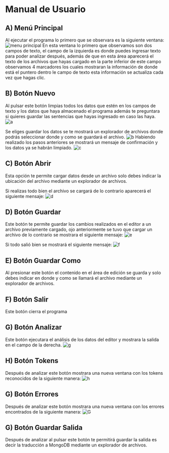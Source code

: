 # Manual de Usuario

## A) Menú Principal
Al ejecutar el programa lo primero que se observara es la siguiente ventana:
![menu principal](https://lh3.googleusercontent.com/pw/AJFCJaVZsax6MN5hK90fXjtohl_PiVGtlAtBpOhXQ85GXA9BJBWssLXmlE6S_9nxyRouUWl84-QhFfIGML-Uf91v0D8ZT0_U74iGuNSky558jGux-7GTy-va7SJZ8zZBXTQYR_TjZ5pcKU1M8w_z7qbvfFFAOJxUFXvJaBk4Gv0m8IBOmUlSaoPvkElb35n7ydEOWUegR-xLqNH4Wg6rO2SUJB-R1M5WWAwtVylHIl_gIjkYh5bls7Lj4Jl_afDUjRrFPeuxvrpXZwRHKHIXmORJ_ofhAdgQYlW7JaE8HjKDh-Iz3bBFPq_gkdXWWYfsuz4Q2c6B40WKL1K1821t57k35y9oAUKMxsu5dI2hhvcxttdF3PqD2lVuMnMAokOxdvdCv46V-dgX5DsctJtv3lxjQIgIC7tTWip2EkqoQy0gspoUB3wBO4L3E-r_aKrmhDfu6tpw-c5nxIH_jtYpD_gHG3TcdsxzCnUuO97kFh7JUrJBQYkTpKEXenfAXJC1zeVMOmTL0c5_qiNMGiunBUvinmtjL6_0V6Hp_tYqZjeYNkMDNXQpzn0MGjC9QIoARFOnfsxL1D0uNnNkegX17iXfRJoPflP8P5e0TmwoMIl0iuThn3P7C3zPTZvt3FRGfBYXX6wLH76PzJG9DSHw8gsYnpyWmL5I0Q-I3YqPU9z0q_XsBXcvzguAH56ir5EdSIxh9Dp7T4CB8LIsSu-Hisphe848mW716WqHzCZS1p7DpeJUjRjLL9DhO3X3REDeNu7Mn7bjT4C9HMfTuMMmACDAESlFEjErn7fA2jJAyCo7LsGC1fPBoFdZRXe6QnHR-M7BEQ8fcu3B8DlOyCpHBcjq2NtB--zC8Nsk3CDNySlB8j4vnBcbrWIj8KwzWJmwWRmWr5Y6LHJx5GrBmw-fLxy36y7xpJaAzyFdJbfrx1B2vTSyhiYdued1d7ucJPdE4XkkxT4Pj-WkanrTdItpgB0zdHNXphxK1xfs2mq_e0-vze4OoeevKefl5p-xjNy_MM5qwRbrlES1SRnXldfB7OWwD6nOQeEp0fCbwTQ7MFI=w383-h204-no?authuser=1)
En esta ventana lo primero que observamos son dos campos de texto, el campo de la izquierda es donde puedes ingresar texto para poder analizar después, además de que en esta área aparecerá el texto de los archivos que hayas cargado en la parte inferior de este campo observamos 4 marcadores los cuales mostraran la información de donde está el puntero dentro le campo de texto esta información se actualiza cada vez que hagas clic.

## B) Botón Nuevo
Al pulsar este botón limpias todos los datos que estén en los campos de texto y los datos que haya almacenado el programa además te preguntara si quieres guardar las sentencias que hayas ingresado en caso las haya.
![a](https://lh3.googleusercontent.com/pw/AJFCJaVgHbyJ-O_v-MUYLS3bEL5Jyg4tCYOPSAnS15UHKpGcb7-HrgzT50ZkxqPgddcmdEye4kAqltzCIL5fWNFL8TwYkpXHZIVyl0HlCBtEV7Fw05shRb0LiOVn_2TlfHi-2DL4Zi9YmGNIspVgl6L5NUIRzYY_bZuWdFSJNxP1gM2RE6Bso4OJ6Lpmtx_9GqRWHzXpOQnJTX9WlI9WMAVYvKFltXsu8z-ydSA5dWOq3FNWJ1JVQdZBgLiA6zcmugEnsQUhmcTfI85nfGaY8u9Khcmflr7rdsOGAb4MjYsMuiC7tXlhC1ojXFEdydMsBsUuz_WOaL31QzRSlR9r2uduWW2i7e7Xoraa7R2J4haQGoN8sllRsYHZu3lRe5Hp0jxFzGQn3T4JFtVfhVBpb3e5bGIRtDKdG50MjVL5FI2pq9NFTugf4bzpHTkkHxXoU7zYKSd-aom_MlSi404rGWs0s5QITVNH9I_ZCEh5fL1if0utREy7m4puwAnBWxoDlMwNQ1I3ZkYNLzvxt9G2QvTLACkjDiD5QCWTxwq1Z8jQDuwYLlDHlOfLZNobC7BJzTYhTwzY0WzC2jB7iuFcjkwNF_a9M3wNZ11J7YG6K2JJjCV8KLo4RYuyMEyHJAEygIImj2uFIltzY4GPBjiiqyI5OFBxMX6Dkzch-c2phLj66egIJUOP9r83xTJauIzQ2VC-OdsiTnaD1Zp41IIDMa4KrEl-DZ7NewBcPhbHxyRy-7AWHbhdV99SPUVACufYeK3zIAEbaklHWZXmEa53z01QOzoR2PKaNIjGFno7PX5me-obxEYp04xk-hYsgyX2Wfzoj_auq5QwntdLu-Xp1Bv1ipgA-O5cF9HkfV5W6boa3CWLhoxkaFB7lnpRczmI157ccj7xKrcgiltYM3XeBKy3rN5TWF10BoV4VfSD8m2uPcd9GpEXFuNlNwDid4qsZL6V1-35SDtykRVlIogX8e_O6st4dQ47FxAbOZ71pnKRze9N3zkssp0dhWGxjDIfukEKLWNBnZ7ofNF3kJLe6bdAxOKMzDDCg1MUIHtxXDA=w1771-h938-s-no?authuser=1)

Se eliges guardar los datos se te mostrará un explorador de archivos donde podrás seleccionar donde y como se guardará el archivo.
![b](https://lh3.googleusercontent.com/pw/AJFCJaWZrK4PKyV6Xyzu1Kmo-jW1wEBPDLRTcvtam9LVgpg37AZM6WnH8jx1s7MZLTbKh2MKs01cWGiMpHPYHA9WmfpkkTVavkgJNA76yLNU04qOCnEDAfrOiO7QjVe8ueePRCjH0EAhNL36ZFGJQWAkNvELlK8_G9gPA4UwPRSHvoN3RXonlcjb7L4iDuoYPMRzj1sTJffX_Hn4RevPkERh6mFrxBCpgm2vW6Pnbb7Dp5BGon8zEa0VyKlfxOeeNJE1XxwifyEp1JOyK0AVE-DZkMRFNflr55FhB4lcsZk0W1vVtgiBFU8eyVw1VHRiw5HM--S36op_Nnnws98S19jwQRKyTfVFTn1JtXV2RsYOnNPVijU0VnXqvjFOfic6FCnTiGqRE7ePYKS4KUYaSxFF1VWS9EGb3giqrDEQ-CVaI-_Pmshck1jbxP8IVEbdMCYZf1WkfbiayZLd-qaQYcOJU3YCoRVHlRzrPqs_-WREht4UZmiduMFywbPcLZXGsxqoY-xxzOREHCkthWD1mOIyEKIel7q2eeX5r0kdhCs6wVQA334X8zVfXuwbsBtMUUyYQuZ67UPT4Dyw3VCFn8jucd4Jj3ePXLafY7vSqjhXxEOvHdhyWNaoj8B4kzdobJZxKLD2XYHIWRvNtSu_IrOVtHpjcm1Z_iFLUBIRJQgStwYahOrqlI_sHM1Ri7DqKN-sEjnLG6p0Oz7O1U2DdPFOje9m_Jc-Bt1sifKRKYOABjqqwz00diky5KSEV5LnIPK1iCEWyKOsxDbpeTb_sidmUE5aUl2bGlHTW4QR7-S4pA4mRXXsb1kntCXToWevmIqiFJrVxu8rqjAqdOx9vQfvsDLTugHnY9iyCNeerNxiGttqaHLtdjshODkWcrP3f648lZ-dTtaPRBKfv4d8XXdIGOcFNhg8cji7kF-qgKPis9kZoA8VYQkIWWWy1UnegK3vZVtealxAWULWGxu05qsdWXubp1_LBKcoNg5D9obPYPej470JvMVhplPyX1_FYqe4lyETcWMg5tDMG6_yTvBILQBRZXDQQAchM0h2oZg=w943-h591-s-no?authuser=1)
Habiendo realizado los pasos anteriores se mostrará un mensaje de confirmación y los datos ya se habrán limpiado.
![c](https://lh3.googleusercontent.com/pw/AJFCJaU4jG6ld46hnlYpQaCT4Wj1Yw9Q_3Jn2IzpDKloqvsfcQjuuAc89JphTI_pWey9HOtV6yo_K4TKPtopjy7p-RvZstBiCpMjASJb4sld6yNeFNtGQVM805KoU4nwXYafG4Jo8tcYCNcQUdAfUtu8fEm62LGXSSZcrRrj8bx6Rj4nJ0Oi9MkJaa7KVAqa7XpsWC1WTgeGcaJcwufCRI5pfADOJfQd0NQAEX3YfhPX__-yvz3laD3HY6EckqD_X-kR5JY9Fwmyf7JC1ahy9rBJ9sZbaKZDoDrX9qw6zSMEJgapb7ikNDk3am24swoROAFPeQBHiF586haqR5mIe67c36hbEzL_HUf6uQFGUjBDcCTgnlU4fyxhcko_2Y3uxqbfmrL8bbtsVQyOLalVS6XlCyKhnstn-2lWEXrcHi5L2uFgNLXyf8KmmQVVWtqzJdaujOvEwoca-dp6kKnrnRyD-fAYN-uOWpnMEr9F6Vf59x-3R6vln7Xll3jTTAV83luxmsj8pP1L5Y4Js7Tsi-4Jg1nt0i-jOLUJjWpM4UT50N4KhCZMAa1Z_-N-at9e3qti8vLmlqedfD4fChaQj9qA--yG_B611gBsdK4DenyPdPwtHfJyOQflGsL3VD5g4qZpJQ-T4NIZ7M2Q6kJPKW6079Nw2N6xHam4jSEyE5K5OQL1d4i8pcvAomFNAPqzgS01qC-pqbDJgamesSleZ3ffc7LE1ewzQOFyje0D7k6IRuma-Fa5BGmZU9j8zm0eQjIaV9IQL_xZQdduCPlA7oGGyCvyg6ahDKBKJ5cXZ4xDc8W9Pum1XshO9ZKWYh8PcpLfFWFA4Dzt47FT0tzTwJgoLkky6UMV51pBNSI3wy8qwtH-WJOOT2HFl3TnMNynzbiJLUDhhzi0sKK_FbBkp8-Q-3XozloE-fZdbpqhaqCogzvENoeRI2AHET21NEoMhXbgG024_NULT-sNyCj4bzvDAKMCleAHeyAcLMp2MeXLGFmJkwig1RWhd_jLV3GAgYMbPZgkL-YbW_TMxbQnHisyVzpA4L2fSPhBx9iKJ3Y=w838-h541-s-no?authuser=1)

## C) Botón Abrir
Esta opción te permite cargar datos desde un archivo solo debes indicar la ubicación del archivo mediante un explorador de archivos.

Si realizas todo bien el archivo se cargará de lo contrario aparecerá el siguiente mensaje:
![d](https://lh3.googleusercontent.com/pw/AJFCJaVqXJxFA4Lw974MrG-Ua8I6qSltFBz6aaDLNWsTB0rcbI1PoHUjKf_vA8mWf4Ynfgur3KBaV7C__lAS1hGsxt2WlTYL6xcucTCd9lUI4tjBSwbT-waE5-pduXiYWoKJqK3ONzvdySZbfXmn2PWDB61pWKevB5FMBuGSLwwtPCmJQCddkuizqSELtjvApCY7sUPU0_uJe3Ij_a8k7uhu9F2upoTpSZ3LXQKmItTxe4jzps6z8oBevgU2kSRa7nr8FGeMIChUG0pYQmsJkViIy5iBrDRJU5SkuIaQreKpLbud3gbpX4mIZS9DVB4Q2btXaaxExhpqtAuHWP-5ptON-dGJAo7pUDujIfWWoU50MZYli-c-S3uhv6H9jN5cIoJuF0Yk0GMRN0FhEctjcyxG9aJ-oNLxjlJKIri-aa7H9Rise9IXa-Olk1d7-ja-lWoaK1F1WjUSo88-RIN8uawHdl3uWsdaK90-dapirQOnQgmzJECASnWVZAqPpO4BVL_W9khvnu54OikjL7HJhE9b-kQkOn8LDEmfB3FudAhoU7sqjVlQgpN9j56Alt63lU0vZkU6iwenFIZ0lq_lO7SULqNfZ_Qr3D6f8VCBhf3-8_GKkYdQqAasrD13Vw7_oyTu4PjfWE7jZyc6eMtkVyJ9rUQ4g2NQZ4HOE0hZlU3zXSnv5MZC1WJTOorxqGrvvOyi7Asg6YCvGEWhEc6fpiZFRSoqpGUqGUhGbpY0lX5N9CBHJMM90YyB0_u2brlN2jGblbp58Cy5UYvBh8Ai7LYP8Qr7cFyhSeK4rBRiwGH30Td3b7C5z2hvw43bhq5vjlxdUfUtDxvEOF79Bz9Vf5JtLZ3l-HC8LhwJedtLFLN9y2MD8hg-R0NQedHLsGs48m8c7_UU0ehuI3RF-L9bhFD3hYNKffiKPzZMcHlAUxn6fIpIUm1A7VwYvyblxwbtqCGo9ZKL4yd21yMmMDYMGG1dneuV9lu-zDLQWCJ6Tg-lRBJGWeBazUqcLmNkZOruzM2KH7ollN-mH-zs_I5oLOb_5sZp-rplSJw9_CbiGnA=w302-h217-s-no?authuser=1)

## D) Botón Guardar
Este botón te permite guardar los cambios realizados en el editor a un archivo previamente cargado, ojo anteriormente se tuvo que cargar un archivo de lo contrario se mostrara el siguiente mensaje: 
![e](https://lh3.googleusercontent.com/pw/AJFCJaXHLgLARIjl6HtFs3DKp0qqyiyChZEz-Y60lii8Lt84YP06TIQFNucIoHAWHyJiPLcEgD4rfiRHfmZ4eStDiP3tYj_yWic676AAqmHSd4vdCU-PG98R5oFr2BBImB9-PRsUXpICz6T26zG4v5Z7VEM5YUqlB--6rQlv371ohzefWIYO-csVGaFrsew17_n47a0GmlU6Eex-uYKL4ins3mi8TlvFW61PJLo7XRzkdQ4HHGjNnfh1XKTwlfd8ocKl8Zc-sqLWy4mOvxcQ1JjUx7L5tT7RxaNyWxfBSJmaw7-dButndBoHm5XxWTo9cbzTkNDdG3rESpHHGj5WkvcuQ5bjVAEGGZdq6O4YnhuVWcwBC0i0tVXk4OsqfTosNI0LSqI4YxtUanfi-5jXkzRdwztMSSEaSUMhLknZQBMNOnuqr5tqxt2QySPESnSS7OxnmEund24ER64JdQr9-2MOJdYsPRNusveGMwBm1Y56oVnTL1CTy68VXwjMhCg1L7GHTSQBI5giD6zQ8vLS3kfsJEeOwsvaU1r9KqCgUCE5sx8blbOd5QJtWGkjtRr2SXUe3RzbQMHuP9NsY35CJm-mlSn6iGpFcl8xRbDQE1Yg757Pn4m_sXSACxnwlRLUOh7LFW-sY9BbbOZjgnh-2XnpaF6CiKoc9pKNY24Pa_YPhy7lLdth_S7OI-HnV5sqvZe9YR9CcFJvnhWp7MzoPTzuXI3EHJ0vyVsvg0oO0Xw46mez8s6Yl_cvvdO9xim4ig1KqV26b4vvDlmJRYOqRr3YhX1N57DnB0EQZgJKmZccXAJvseugRml0-Er562Dw5gVjNTuuAk-iAeEQxjCIWNRvywxtWYnAhcRAQ_hW6mYYIFkO66z_C2nDEsLyfvZqlqHGlmv6con64CTudODE9MAC3-f83QKWVNfTbjT2s_vFS8jeeQAjqpMybu5WPSvxXlcwz_C66_jbBupldslKL2p_1-rU7XNgWkh4ags4S4q7DnXbCdFQIVPfFypwB99MIuD-U7Dn-4UY9GA95aJhYiDIuuEjKVj8PxYGlmz8r4s=w355-h212-s-no?authuser=1)

Si todo salió bien se mostrará el siguiente mensaje:
![f](https://lh3.googleusercontent.com/pw/AJFCJaVMiSYicmmOm8euOTGKGJbZMWbK8ZfX0ACuNCZOjDO3YCVNxUdsXIJ0LubRa6ysd1AOyCQlBkA3zyFz1sItJbDqmyDnPcuv7AwLimG1Pq35nGs_4lKXRAs8N-kBkeZ6rgFQwaO5oi143tFKEbNjCrCaENDoeW1ZKulu9fXr4u8RlK3XqpvBcyFjFTBw5NhDoalCZRuqtdb9KCIWbN5Duvom6vHIysXGwA-sNc1RivZ9HIbXUNLnvQxjej-4ADJZ2OpbTedCxr8578zjzHRv9jUUZiiDObUgj6tRg-mTsdh5kyF6U2EUdF93MiaGSSwT_ocXYW_4bt9SAw6WEazDXjRfLvqT7qj-SOf3Wz8T0Jb7gTlV1T4iMrj810zgvkqEDoy-u7dIqmltc87oNbEVTAQiZJBGyp_mmDOvGScwMekLy1RXZF_p0sgrVvv1zXdb8GmSqIfTIPmVt2Dc16OzCJ-nwlEuXvdFhgsfKsCHZJVIdY2YYn_pVq1FW36OBPel4YGwwSTPdb3xzOdyLO0hnDeYdEjUdqD188KZoXsSoNyO7k4hln7Ggks30J3xCt7zOOjVtjRUfngdIh-27ddcRt09Xsamker_ElCQ2AP-IZ-Lpmk8zb4OTJ3mJTjMZMbSP_ch-XMVbM7D74TzTVZX0_DC-vY_7X8KRLLbzBb-Xbjfmpblon0ZWT5rXpob4WyV7YwFl3KsOGw4ahtOLUmuG-h1njEoSSoIDVzgG_VQOcymfwEA2wl8zrSy2DhAU7gfT3YQz_YH_HNy5MYxQ1omya_WPlW0pdpifTAAeqJXJPaHOSLLxWVsqfyvcWKoEfH5q-N7NEdPkxtIUMoIwooOXJPfaHhFbzmuX8No_wt3U2_bLEcB8P_OuJrbgc0zBPEbcGKG-ceFeN9VXyOsxRWi3F3HdsVgEvpIyOUTRBX_801Pat2f7sgPa1z56YbxX1lGNo-NWsNmKO2zjx6TS378VHn9-30DiXdimFfOhdOqhX5T14Nba7SX3PPZEF-tv6TI40ueCc5V3JoC6XNXdN6Hg8ZFelNooqkoCjLxFIY=w323-h201-s-no?authuser=1)

## E) Botón Guardar Como
Al presionar este botón el contenido en el área de edición se guarda y solo debes indicar en donde y como se llamará el archivo mediante un explorador de archivos.

## F) Botón Salir
Este botón cierra el programa

## G) Botón Analizar
Este botón ejecutara el análisis de los datos del editor y mostrara la salida en el campo de la derecha.
![g](https://lh3.googleusercontent.com/pw/AJFCJaXFuswDihwPXCGvLS6pg4du_aqwO4Ml4D18aT-lQ6qNKs2x3pCorj46uRunTzVjlX0S5gh2w4nLpDfXp87GAzLI_k43VoMve2PuKJG7zVD6jlyEouWOm34_Zk0WeT1lzARk_twJezC71Zci-3wwzVsPehqMLC4bMIcS0FeE-cE-l9orvbPDRB-3if2Di0_qu47516yVY_77W4D5GQ-rNNTyqACRbrx8VaOuHq7JfW_c5pRIA_T5bQrnRMLjdnF_BbzSV5V4OXBj7EeSva2ZUXbt4YomZlNBJqQMGPz-_x3rmWSxskCGvqzPAoIkW5Q_aSGAyst8fG2_zeNmYRYDb5lT9I-tcA4fPyfaq-DbAPtlM6idlZwGbwoRU4i1WlTfayxNaQ6xDFGREw671trBzzxRMWVBqnm6UIrtp9szMv9VJ1Z7NaZq2gIVIUYj2QzXhAPL2yytCKISU5URSP-PHtGgEj68hb7sbJavqhTOdG3UfLpAWqKaKbdcN3md1iQGrr6O7pvWdnD8QiZhGsfLHYr2j0bwgB4udTJI4T58k1hIQr9Y2-Pd2S9sFyayAbsFCxuvV4BJozL4jbmpAuCZeKLnOvCGd1XmpOFKGPyCivB0JjHQiIeclnRCa6IE3SN6CZX-6VwJZPuapRkNZwTYaiuU-jOQ_PmM05MIY3i7sYrpTLMeKwZAvmdtNe3CMP4GAX4KLNxoAaS0WDS4VpF7_rwsgBs8LsjZyGqnjOkE3a-ws3VQx8aSv6XLm3DnEsFeXqGT9sMLgQ-O5k6HkbivFpZyM_wQPzqdpUO_5TzwdLwBUqA1V6PAXCTv5FuU6pH4nnLq-Ci5ej66IqNSWDM9Sm14hCd1Yq1Wc_0u2wxBtHOPXvVfDagTHgMjbRh9M8FbSTKuY1aRovO37Q2FkcVb1QNEWBAgmh7IggP4te-HYsrW1FoakZ7CBc2KIrl_DaqZeszXT_2guMx4Cf6Dqepl534XFiySi8m7hR5YlOQ5-I9n8-arURPfl7xvlovkK0eRZx99sdK9skOnoibDKoumVOnyOkgoezp4yKGC_Fw=w467-h249-no?authuser=1)

## H) Botón Tokens
Después de analizar este botón mostrara una nueva ventana con los tokens reconocidos de la siguiente manera:
![h](https://lh3.googleusercontent.com/pw/AJFCJaVIdQ3qtJ6AAEIFWtc6skXebhcUGtdnFK1BQ1Cy2HL_32PzpYUD_JokKAe_5rzWUmc-9Dj7hcksoKYmPGVjpaJFABc_gKqZHnTc_6uDOX5uwYTr6oPiUR7rmmfLe_RanOfx2LgyfMUsxvovxlIBjbsp-GgSs1yzH2nz54RxAWl0-XXRIRizRBPUm76nEGw0JeqkyfoobEBkE8dnH4shsWuLe4OgNqJ5BEJK1_TfzkDdmMa5rSs1VjeYynYCi5kTpV2ekE4nicB4EMmjM-_RzxAuoTvtmzFdUtu525bXTT2ox6Rm00FsgUq9E80xCruaMeCY18Fy1j2c6Oy4xUQAeYGTe06SvQZLssPsvEBkjyZjBjgkawFNq4-pXUyAJ1mqoklXzav18vy9a6IcAG-sUp2b9wGe1fcSARW0bwNyruUxyAgAXEA2-COs0fVyHGGQLh9_h1-7Jufi0DbN0h_GeE1HU5iWAl0Fz3f-bYCKzN9i7nP2xrs3LpPkxDJWi6STu_y4n41OR8Qd3lhbNExRCyYAWFxaF6kYJqXFHpgQOba1sa5QUu5r7-DqUNcyKpo4c4NmTImg9zw2opU5rXbNx2Y4gzZkEwGe1B0SwdGf_99TQuwbfqXjE6DcqSB-yGERmoFVu3W9EoNPMG1AHI6GKCoOKSVTR1feTnn-QpCBSvVmIYlpvSZ8I0Cy2tieqCThWeOaqC66tqXTdaHCwZk73znewxEDZXRV3JV9UisqMSOYvPckcEHB7_5ebTJUiLdfH1BSdsEOVIOEfRzjYKzpBrtv-BZ8QzOx5_OHeonE8xqvorxLOT1DqLylonu9LNSLzOGfaWHJ7qJvW8KqIVLylwTufnF1W5sGQBk8ErS8NPgrMnAO_wydnsUkVEhtRKeta_UsHWIiN568z9UO-JX7Pp4F04bDhFOlEKJPPbuqZ7tTKfAv37jbyKjOmCCIygpENvSZYDyOwv50fJRjUYFG6bXrtJ9n9hKQ687Hp1i0w3ndO983Os0UDYNXaEWypW-LzassygJpoSPLD9iOEWG5WOsMIHx1_jYLiR7N3t8=w248-h197-no?authuser=1)

## G) Botón Errores
Después de analizar este botón mostrara una nueva ventana con los errores encontrados de la siguiente manera:
![G](https://lh3.googleusercontent.com/pw/AJFCJaXxVPE2u_Vzb1XhUCCsI8bQctMzYiAlqYf_ktcLlfLHVDtzh-8pLnpFwMK6qLZILFYM2Ap2VtcpYjEtwjV5jGE51pH8jGwI1UWiOgXg9IEJ2D2Nj9NV3t9gEqasBjbB1fuqWWn_fDvsGDTM1TkXjsUW-WXcdlrDG3_CPQnBNSLMOrja3jDW6wOVOO_JkWQcS_khrGspMlh_4SbFgKc-jl-3sryvfSLtHu8QXJtckCYxYWiKXj1ShV7bk_qROq2PuKXomhvDhA3NK7dOjHBABJpRDYAmH1Wn3ZaNwTsRvAMfIBhTNwQuofE2zvZawVq4qJwlAhXmsW1wf_ogEpIZI_8jfMamU9iGvtpLPecRwLDKvMZ2eAaPvZocOp8To7nByNnIBDYVKQ_k7CzvlIJeu7TWnf62J2URGlAtHoOPB6wRMX6Miqp4MmoiumG3iz6DBi_OKQBJc3BUlTUQH2nHEfZrnUel5bw1NBRpEeQmMTBbQaaEHmc1ecn5Q4eSoIm4DGKrVGEZISEA3kK9Ax4NwU4eDX2eStRtqX2HUlNg4ffo1MZc_Uzamr1F1AhU7D3Uww_ByNGbdvvTHq1hY-qdCcIlhfZptflZjIPjxXYlZJXoyHJaRTLylBY4xFfjfLEmSVgxUTKdLaOlcAGi52Lmqm75l2ZnciQTpAewk3kLma6q8pCDmBVW9BJ6ifN9bgN3vEn6xua8mjKoutijWuaLknJR0SIt8bk7gFSqZ-3WdSkghOEFiiGLRwW4K_cNyjV_RRM1XoM3RBKD3_yqUANSaUtyoFep_Uy_bvjtYnqQI8yJ5JCeBbTRzEywP3jujvL3Zo17uU6PDAz-X5fhpBg4uPPDIu0oMk_u16HvB3qC-F5rcwfZvZUPWXYmZiPu4vaVnA77EmDVc1-zslTtEMpiZ0JQFw-WvzN1tZzRFMX2oyU7z3dpOqWhksBeXriv1mLU8304iUmqpRCp_5EACiAJ-61rP4bCWqJJpX_pr63kS7CPqawJ_NAbJ6_aE7nhSdw4DDRtc3hgQ2vkS0q8CEqMqkgrwcn5oG_0wEg_9Cs=w1026-h661-s-no?authuser=1)


## G) Botón Guardar Salida
Después de analizar al pulsar este botón te permitirá guardar la salida es decir la traducción a MongoDB mediante un explorador de archivos.